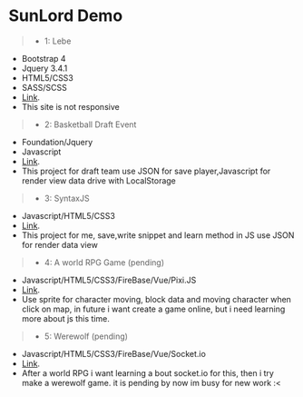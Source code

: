 # SunLord Demo 
>* 1: Lebe 
* Bootstrap 4
* Jquery 3.4.1
* HTML5/CSS3
* SASS/SCSS
* [Link](./lebe/).
* This site is not responsive

>* 2: Basketball Draft Event
* Foundation/Jquery
* Javascript
* [Link](./basketballevent/).
* This project for draft team use JSON for save player,Javascript for render view data drive with LocalStorage

>* 3: SyntaxJS
* Javascript/HTML5/CSS3
* [Link](./syntaxJS/).
* This project for me, save,write snippet and learn method in JS use JSON for render data view

>* 4: A world RPG Game (pending)
* Javascript/HTML5/CSS3/FireBase/Vue/Pixi.JS
* [Link](https://isekai-in-new-world.web.app/).
* Use sprite for character moving, block data and moving character when click on map, in future i want create a game online, but i need learning more about js this time.

>* 5: Werewolf (pending)
* Javascript/HTML5/CSS3/FireBase/Vue/Socket.io
* [Link](https://boardgame-vn.herokuapp.com/).
* After a world RPG i want learning a bout socket.io for this, then i try make a werewolf game. it is pending by now im busy for new work :< 
